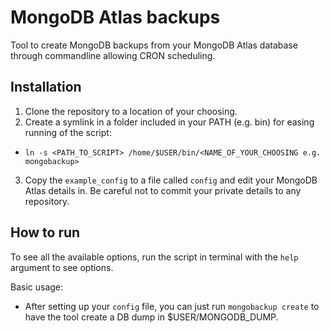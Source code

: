 # MongoDB Atlas backups

Tool to create MongoDB backups from your MongoDB Atlas database through commandline allowing CRON scheduling.

## Installation

1. Clone the repository to a location of your choosing.
2. Create a symlink in a folder included in your PATH (e.g. bin) for easing running of the script:
  - `ln -s <PATH_TO_SCRIPT> /home/$USER/bin/<NAME_OF_YOUR_CHOOSING e.g. mongobackup>`
3. Copy the `example_config` to a file called `config` and edit your MongoDB Atlas details in. Be
   careful not to commit your private details to any repository.

## How to run
To see all the available options, run the script in terminal with the `help` argument to see options.

Basic usage:
- After setting up your `config` file, you can just run `mongobackup create` to have the tool create a DB dump in $USER/MONGODB_DUMP.
